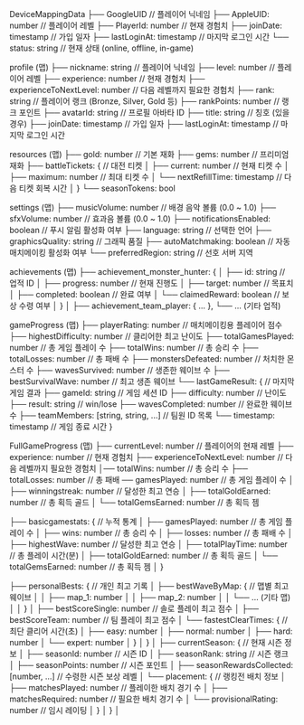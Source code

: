 DeviceMappingData
├── GoogleUID           // 플레이어 닉네임
├── AppleUID: number              // 플레이어 레벨
├── PlayerId: number         // 현재 경험치
├── joinDate: timestamp        // 가입 일자
├── lastLoginAt: timestamp     // 마지막 로그인 시간
└── status: string             // 현재 상태 (online, offline, in-game)



profile (맵)
├── nickname: string           // 플레이어 닉네임
├── level: number              // 플레이어 레벨
├── experience: number         // 현재 경험치
├── experienceToNextLevel: number      // 다음 레벨까지 필요한 경험치
├── rank: string               // 플레이어 랭크 (Bronze, Silver, Gold 등)
├── rankPoints: number         // 랭크 포인트
├── avatarId: string           // 프로필 아바타 ID
├── title: string              // 칭호 (있을 경우)
├── joinDate: timestamp        // 가입 일자
├── lastLoginAt: timestamp     // 마지막 로그인 시간



resources (맵)
├── gold: number              // 기본 재화
├── gems: number              // 프리미엄 재화
├── battleTickets: {          // 대전 티켓
│   ├── current: number      // 현재 티켓 수
│   ├── maximum: number      // 최대 티켓 수
│   └── nextRefillTime: timestamp // 다음 티켓 회복 시간
│   }
└── seasonTokens: bool 

settings (맵)
├── musicVolume: number        // 배경 음악 볼륨 (0.0 ~ 1.0)
├── sfxVolume: number          // 효과음 볼륨 (0.0 ~ 1.0)
├── notificationsEnabled: boolean // 푸시 알림 활성화 여부
├── language: string           // 선택한 언어
├── graphicsQuality: string    // 그래픽 품질
├── autoMatchmaking: boolean   // 자동 매치메이킹 활성화 여부
└── preferredRegion: string    // 선호 서버 지역




achievements (맵)
├── achievement_monster_hunter: {
│   ├── id: string           // 업적 ID
│   ├── progress: number     // 현재 진행도
│   ├── target: number       // 목표치
│   ├── completed: boolean   // 완료 여부
│   └── claimedReward: boolean // 보상 수령 여부
│   }
│
├── achievement_team_player: { ... },
└── ... (기타 업적)


gameProgress (맵)
├── playerRating: number       // 매치메이킹용 플레이어 점수
├── highestDifficulty: number  // 클리어한 최고 난이도
├── totalGamesPlayed: number   // 총 게임 플레이  수
├── totalWins: number          // 총 승리 수
├── totalLosses: number        // 총 패배 수
├── monstersDefeated: number   // 처치한 몬스터 수
├── wavesSurvived: number      // 생존한 웨이브 수
├── bestSurvivalWave: number   // 최고 생존 웨이브
└── lastGameResult: {          // 마지막 게임 결과
    ├── gameId: string        // 게임 세션 ID
    ├── difficulty: number    // 난이도
    ├── result: string        // win/lose
    ├── wavesCompleted: number // 완료한 웨이브 수
    ├── teamMembers: [string, string, ...] // 팀원 ID 목록
    └── timestamp: timestamp  // 게임 종료 시간
    }



FullGameProgress (맵)
├── currentLevel: number               // 플레이어의 현재 레벨
├── experience: number                 // 현재 경험치
├── experienceToNextLevel: number      // 다음 레벨까지 필요한 경험치
│── totalWins: number          // 총 승리 수
├── totalLosses: number        // 총 패배 
── gamesPlayed: number            // 총 게임 플레이 수
│   ├── winningstreak: number            // 달성한 최고 연승
│   ├── totalGoldEarned: number        // 총 획득 골드
│   └── totalGemsEarned: number        // 총 획득 젬


├── basicgamestats: {                           // 누적 통계 
│   ├── gamesPlayed: number            // 총 게임 플레이 수
│   ├── wins: number                   // 총 승리 수
│   ├── losses: number                 // 총 패배 수
│   ├── highestWave: number            // 달성한 최고 연승
│   ├── totalPlayTime: number          // 총 플레이 시간(분)
│   ├── totalGoldEarned: number        // 총 획득 골드
│   └── totalGemsEarned: number        // 총 획득 젬
│   }

├── personalBests: {                   // 개인 최고 기록
│   ├── bestWaveByMap: {               // 맵별 최고 웨이브
│   │   ├── map_1: number
│   │   ├── map_2: number
│   │   └── ... (기타 맵)
│   │   }
│   ├── bestScoreSingle: number        // 솔로 플레이 최고 점수
│   ├── bestScoreTeam: number          // 팀 플레이 최고 점수
│   └── fastestClearTimes: {           // 최단 클리어 시간(초)
│       ├── easy: number
│       ├── normal: number
│       ├── hard: number
│       └── expert: number
│       }
│   }
│
├── currentSeason: {                   // 현재 시즌 정보
│   ├── seasonId: number               // 시즌 ID
│   ├── seasonRank: string             // 시즌 랭크
│   ├── seasonPoints: number           // 시즌 포인트
│   ├── seasonRewardsCollected: [number, ...] // 수령한 시즌 보상 레벨
│   └── placement: {                   // 랭킹전 배치 정보
│       ├── matchesPlayed: number      // 플레이한 배치 경기 수
│       ├── matchesRequired: number    // 필요한 배치 경기 수
│       └── provisionalRating: number  // 임시 레이팅
│       }
│   }
│
